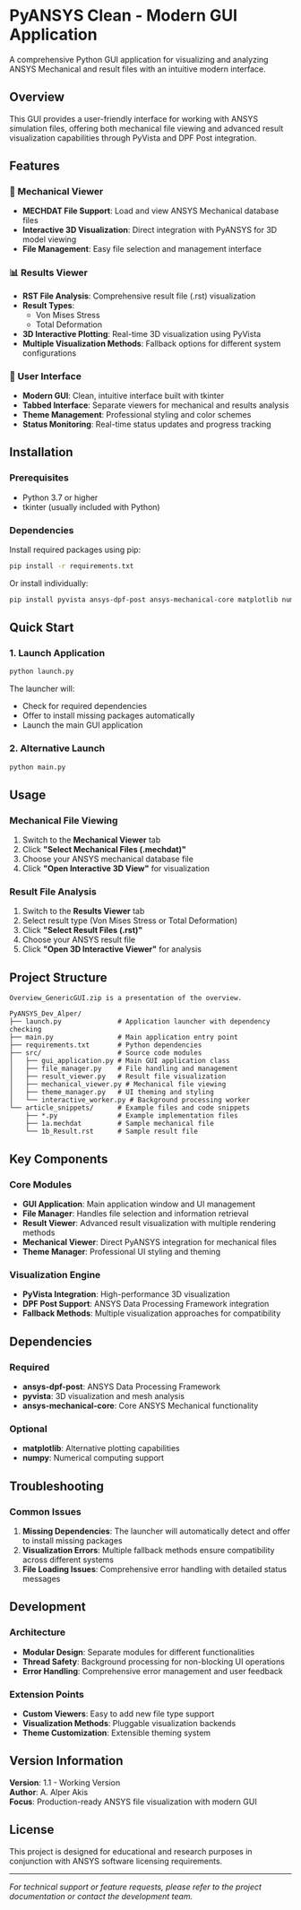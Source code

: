 # PyANSYS Clean - Modern GUI Application

A comprehensive Python GUI application for visualizing and analyzing ANSYS Mechanical and result files with an intuitive modern interface.

## Overview

This GUI  provides a user-friendly interface for working with ANSYS simulation files, offering both mechanical file viewing and advanced result visualization capabilities through PyVista and DPF Post integration.

## Features

### 🔧 Mechanical Viewer
- **MECHDAT File Support**: Load and view ANSYS Mechanical database files
- **Interactive 3D Visualization**: Direct integration with PyANSYS for 3D model viewing
- **File Management**: Easy file selection and management interface

### 📊 Results Viewer
- **RST File Analysis**: Comprehensive result file (.rst) visualization
- **Result Types**: 
  - Von Mises Stress 
  - Total Deformation 
- **3D Interactive Plotting**: Real-time 3D visualization using PyVista
- **Multiple Visualization Methods**: Fallback options for different system configurations

### 🎨 User Interface
- **Modern GUI**: Clean, intuitive interface built with tkinter
- **Tabbed Interface**: Separate viewers for mechanical and results analysis
- **Theme Management**: Professional styling and color schemes
- **Status Monitoring**: Real-time status updates and progress tracking

## Installation

### Prerequisites
- Python 3.7 or higher
- tkinter (usually included with Python)

### Dependencies
Install required packages using pip:

```bash
pip install -r requirements.txt
```

Or install individually:
```bash
pip install pyvista ansys-dpf-post ansys-mechanical-core matplotlib numpy
```

## Quick Start

### 1. Launch Application
```bash
python launch.py
```

The launcher will:
- Check for required dependencies
- Offer to install missing packages automatically
- Launch the main GUI application

### 2. Alternative Launch
```bash
python main.py
```

## Usage

### Mechanical File Viewing
1. Switch to the **Mechanical Viewer** tab
2. Click **"Select Mechanical Files (.mechdat)"**
3. Choose your ANSYS mechanical database file
4. Click **"Open Interactive 3D View"** for visualization

### Result File Analysis
1. Switch to the **Results Viewer** tab
2. Select result type (Von Mises Stress or Total Deformation)
3. Click **"Select Result Files (.rst)"**
4. Choose your ANSYS result file
5. Click **"Open 3D Interactive Viewer"** for analysis

## Project Structure


```
Overview_GenericGUI.zip is a presentation of the overview.

PyANSYS_Dev_Alper/
├── launch.py              # Application launcher with dependency checking
├── main.py                # Main application entry point
├── requirements.txt       # Python dependencies
├── src/                   # Source code modules
│   ├── gui_application.py # Main GUI application class
│   ├── file_manager.py    # File handling and management
│   ├── result_viewer.py   # Result file visualization
│   ├── mechanical_viewer.py # Mechanical file viewing
│   ├── theme_manager.py   # UI theming and styling
│   └── interactive_worker.py # Background processing worker
└── article_snippets/      # Example files and code snippets
    ├── *.py               # Example implementation files
    ├── 1a.mechdat         # Sample mechanical file
    └── 1b_Result.rst      # Sample result file
```

## Key Components

### Core Modules
- **GUI Application**: Main application window and UI management
- **File Manager**: Handles file selection and information retrieval
- **Result Viewer**: Advanced result visualization with multiple rendering methods
- **Mechanical Viewer**: Direct PyANSYS integration for mechanical files
- **Theme Manager**: Professional UI styling and theming

### Visualization Engine
- **PyVista Integration**: High-performance 3D visualization
- **DPF Post Support**: ANSYS Data Processing Framework integration
- **Fallback Methods**: Multiple visualization approaches for compatibility

## Dependencies

### Required
- **ansys-dpf-post**: ANSYS Data Processing Framework
- **pyvista**: 3D visualization and mesh analysis
- **ansys-mechanical-core**: Core ANSYS Mechanical functionality

### Optional
- **matplotlib**: Alternative plotting capabilities
- **numpy**: Numerical computing support

## Troubleshooting

### Common Issues
1. **Missing Dependencies**: The launcher will automatically detect and offer to install missing packages
2. **Visualization Errors**: Multiple fallback methods ensure compatibility across different systems
3. **File Loading Issues**: Comprehensive error handling with detailed status messages

## Development

### Architecture
- **Modular Design**: Separate modules for different functionalities
- **Thread Safety**: Background processing for non-blocking UI operations
- **Error Handling**: Comprehensive error management and user feedback

### Extension Points
- **Custom Viewers**: Easy to add new file type support
- **Visualization Methods**: Pluggable visualization backends
- **Theme Customization**: Extensible theming system

## Version Information

**Version**: 1.1 - Working Version  
**Author**: A. Alper Akis  
**Focus**: Production-ready ANSYS file visualization with modern GUI

## License

This project is designed for educational and research purposes in conjunction with ANSYS software licensing requirements.

---

*For technical support or feature requests, please refer to the project documentation or contact the development team.*
